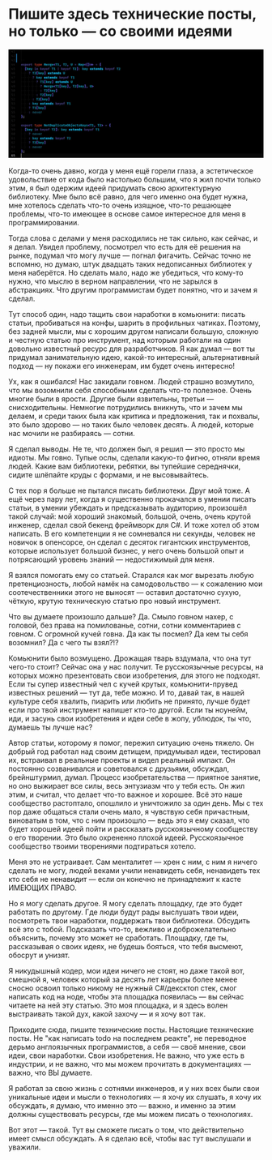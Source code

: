 # Пишите здесь технические посты, но только — со своими идеями

![img](preview.png)

Когда-то очень давно, когда у меня ещё горели глаза, а эстетическое удовольствие от кода было настолько большим, что я жил почти только этим, я был одержим идеей придумать свою архитектурную библиотеку. Мне было всё равно, для чего именно она будет нужна, мне хотелось сделать что-то очень изящное, что-то решающее проблемы, что-то имеющее в основе самое интересное для меня в программировании. 

Тогда слова с делами у меня расходились не так сильно, как сейчас, и я делал. Увидел проблему, посмотрел что есть для её решения на рынке, подумал что могу лучше — погнал фигачить. Сейчас точно не вспомню, но думаю, штук двадцать таких недописанных библиотек у меня наберётся. Но сделать мало, надо же убедиться, что кому-то нужно, что мыслю в верном направлении, что не зарылся в абстракциях. Что другим программистам будет понятно, что и зачем я сделал. 

Тут способ один, надо тащить свои наработки в комьюнити: писать статьи, пробиваться на конфы, шарить в профильных чатиках. Поэтому, без задней мысли, мы с хорошим другом написали большую, сложную и честную статью про инструмент, над которым работали на один довольно известный ресурс для разработчиков. Я как думал — вот ты придумал занимательную идею, какой-то интересный, альтернативный подход — ну покажи его инженерам, им будет очень интересно! 

Ух, как я ошибался! Нас закидали говном. Людей страшно возмутило, что мы возомнили себя способными сделать что-то полезное. Очень многие были в ярости. Другие были язвительны, третьи — снисходительны. Немногие потрудились вникнуть, что и зачем мы делаем, и среди таких была как критика и предложения, так и похвалы, это было здорово — но таких было человек десять. А людей, которые нас мочили не разбираясь — сотни.

Я сделал выводы. Не те, что должен был, я решил — это просто мы идиоты. Мы говно. Тупые ослы, сделали какую-то фигню, отняли время людей. Какие вам библиотеки, ребятки, вы тупейшие середнячки, сидите шлёпайте круды с формами, и не высовывайтесь.

С тех пор я больше не пытался писать библиотеки. Друг мой тоже. А ещё через пару лет, когда я существенно прокачался в умении писать статьи, в умении убеждать и предсказывать аудиторию, произошёл такой случай: мой хороший знакомый, большой, очень, очень крутой инженер, сделал свой бекенд фреймворк для C#. И тоже хотел об этом написать. В его компетенции я не сомневался ни секунды, человек не новичок в опенсорсе, он сделал с десяток гигантских инструментов, которые использует большой бизнес, у него очень большой опыт и потрясающий уровень знаний — недостижимый для меня. 

Я взялся помогать ему со статьей. Старался как мог вырезать любую претенциозность, любой намёк на самодовольство — к сожалению мои соотечественники этого не выносят — оставил достаточно сухую, чёткую, крутую техническую статью про новый инструмент.

Что вы думаете произошло дальше? Да. Смыло говном нахер, с головой, без права на помилованье, сотни, сотни комментариев с говном. С огромной кучей говна. Да как ты посмел? Да кем ты себя возомнил? Да с чего ты взял?!?

Комьюнити было возмущено. Дрожащая тварь вздумала, что она тут чего-то стоит? Сейчас она у нас получит. Те русскоязычные ресурсы, на которых можно презентовать свои изобретения, для этого не подходят. Если ты супер известный чел с кучей крутых, комьюнити-прувед известных решений — тут да, тебе можно. И то, давай так, в нашей культуре себя хвалить, пиарить или любить не принято, лучше будет если про твой инструмент напишет кто-то другой. Если ты ноунейм, иди, и засунь свои изобретения и идеи себе в жопу, ублюдок, ты что, думаешь ты лучше нас? 

Автор статьи, которому я помог, пережил ситуацию очень тяжело. Он добрый год работал над своим детищем, придумывал идеи, тестировал их, встраивал в реальные проекты и видел реальный импакт. Он постоянно созванивался и советовался с друзьями, обсуждал, брейнштурмил, думал. Процесс изобретательства — приятное занятие, но оно выжирает все силы, весь энтузиазм что у тебя есть. Он жил этим, и считал, что делает что-то важное и хорошее. Всё это наше сообщество растоптало, опошлило и уничтожило за один день. Мы с тех пор даже общаться стали очень мало, я чувствую себя причастным, виноватым в том, что с ним произошло — ведь это я ему сказал, что будет хорошей идеей пойти и рассказать русскоязычному сообществу о его творении. Это было охрененно плохой идеей. Русскоязычное сообщество твоими творениями подтираться хотело.

Меня это не устраивает. Сам менталитет — хрен с ним, с ним я ничего сделать не могу, людей веками учили ненавидеть себя, ненавидеть тех кто себя не ненавидит — если он конечно не принадлежит к касте ИМЕЮЩИХ ПРАВО. 

Но я могу сделать другое. Я могу сделать площадку, где это будет работать по другому. Где люди будут рады выслушать твои идеи, посмотреть твои наработки, поддержать твои библиотеки. Обсудить всё это с тобой. Подсказать что-то, вежливо и доброжелательно объяснить, почему это может не сработать. Площадку, где ты, рассказывая о своих идеях, не будешь бояться, что тебя высмеют, обосрут и унизят.

Я никудышный кодер, мои идеи ничего не стоят, но даже такой вот, смешной я, человек который за десять лет карьеры более менее сносно освоил только никому не нужный C#/дексктоп стек, смог написать код на ноде, чтобы эта площадка появилась — вы сейчас читаете на ней эту статью. Это моя площадка, и я здесь волен выстраивать такой дух, какой захочу — и я хочу вот так.

Приходите сюда, пишите технические посты. Настоящие технические посты. Не "как написать todo на последнем реакте", не переводное дерьмо англоязычных программистов, а себя — своё мнение, свои идеи, свои наработки. Свои изобретения. Не важно, что уже есть в индустрии, и не важно, что мы можем прочитать в документациях — важно, что ВЫ думаете. 

Я работал за свою жизнь с сотнями инженеров, и у них всех были свои уникальные идеи и мысли о технологиях — я хочу их слушать, я хочу их обсуждать, я думаю, что именно это — важно, и именно за этим должны существовать ресурсы, где мы можем писать о технологиях. 

Вот этот — такой. Тут вы сможете писать о том, что действительно имеет смысл обсуждать. А я сделаю всё, чтобы вас тут выслушали и уважили. 



